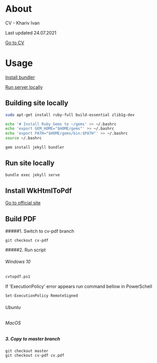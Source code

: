 # About
CV - Khariv Ivan

Last updated 24.07.2021

[Go to CV](https://khariv2907.github.io/cv/)
# Usage
[Install bundler](https://jekyllrb.com/docs/installation/ubuntu/)

[Run server locally](https://help.github.com/en/github/working-with-github-pages/testing-your-github-pages-site-locally-with-jekyll)
## Building site locally
```bash
sudo apt-get install ruby-full build-essential zlib1g-dev

echo '# Install Ruby Gems to ~/gems' >> ~/.bashrc
echo 'export GEM_HOME="$HOME/gems"' >> ~/.bashrc
echo 'export PATH="$HOME/gems/bin:$PATH"' >> ~/.bashrc
source ~/.bashrc

gem install jekyll bundler
```
## Run site locally
```bash
bundle exec jekyll serve
```
## Install WkHtmlToPdf
[Go to official site](https://wkhtmltopdf.org/)
## Build PDF
#####1. Switch to cv-pdf branch
```git
git checkout cv-pdf
```
#####2. Run script
###### Windows 10
```bash
cvtopdf.ps1
```
If 'ExecutionPolicy' error appears run command bellow in PowerSchell
```bash
Set-ExecutionPolicy RemoteSigned
```
###### Ubuntu
###### MacOS

##### 3. Copy to master branch
```git
git checkout master
git checkout cv-pdf cv.pdf
```